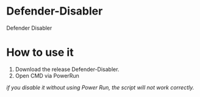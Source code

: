 # Defender-Disabler
Defender Disabler


# How to use it
1. Download the release Defender-Disabler.
2. Open CMD via PowerRun


*if you disable it without using Power Run, the script will not work correctly.*
